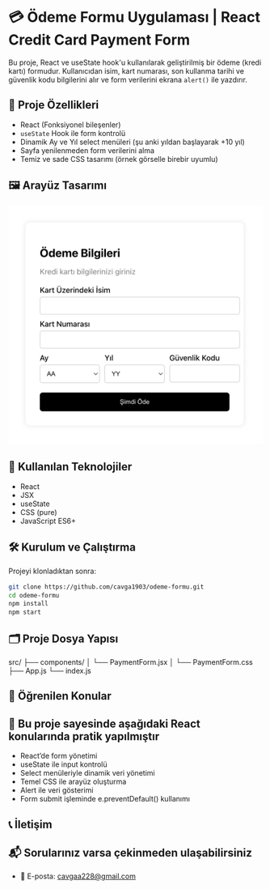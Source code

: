 # 💳 Ödeme Formu Uygulaması | React Credit Card Payment Form

Bu proje, React ve useState hook'u kullanılarak geliştirilmiş bir ödeme (kredi kartı) formudur. Kullanıcıdan isim, kart numarası, son kullanma tarihi ve güvenlik kodu bilgilerini alır ve form verilerini ekrana `alert()` ile yazdırır.

## 🚀 Proje Özellikleri

- React (Fonksiyonel bileşenler)
- `useState` Hook ile form kontrolü
- Dinamik Ay ve Yıl select menüleri (şu anki yıldan başlayarak +10 yıl)
- Sayfa yenilenmeden form verilerini alma
- Temiz ve sade CSS tasarımı (örnek görselle birebir uyumlu)

## 🖼️ Arayüz Tasarımı

![Ödeme Formu Görseli](./src/assets/form-gorseli.png)

## 🧩 Kullanılan Teknolojiler

- React
- JSX
- useState
- CSS (pure)
- JavaScript ES6+

## 🛠️ Kurulum ve Çalıştırma

Projeyi klonladıktan sonra:

```bash
git clone https://github.com/cavga1903/odeme-formu.git
cd odeme-formu
npm install
npm start
```

## 🗂️ Proje Dosya Yapısı

src/
├── components/
│   └── PaymentForm.jsx
│   └── PaymentForm.css
├── App.js
└── index.js

## 🧪 Öğrenilen Konular

## 🧠 Bu proje sayesinde aşağıdaki React konularında pratik yapılmıştır

- React’de form yönetimi
- useState ile input kontrolü
- Select menüleriyle dinamik veri yönetimi
- Temel CSS ile arayüz oluşturma
- Alert ile veri gösterimi
- Form submit işleminde e.preventDefault() kullanımı

## 📞 İletişim

## 📬 Sorularınız varsa çekinmeden ulaşabilirsiniz

- 📧 E-posta: <cavgaa228@gmail.com>
